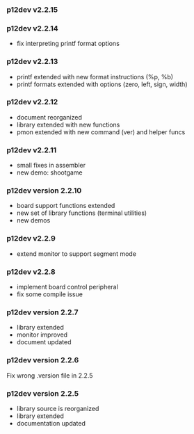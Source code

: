 ### p12dev v2.2.15

### p12dev v2.2.14

- fix interpreting printf format options

### p12dev v2.2.13

- printf extended with new format instructions (%p, %b)
- printf formats extended with options (zero, left, sign, width)

### p12dev v2.2.12

- document reorganized
- library extended with new functions
- pmon extended with new command (ver) and helper funcs

### p12dev v2.2.11

- small fixes in assembler
- new demo: shootgame

### p12dev version 2.2.10

- board support functions extended
- new set of library functions (terminal utilities)
- new demos

### p12dev v2.2.9

- extend monitor to support segment mode

### p12dev v2.2.8

- implement board control peripheral
- fix some compile issue

### p12dev version 2.2.7

- library extended
- monitor improved
- document updated

### p12dev version 2.2.6

Fix wrong .version file in 2.2.5

### p12dev version 2.2.5

- library source is reorganized
- library extended
- documentation updated
